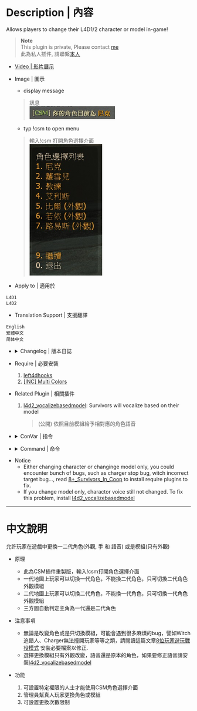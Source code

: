 # Description | 內容
Allows players to change their L4D1/2 character or model in-game!

> __Note__ <br/>
This plugin is private, Please contact [me](https://github.com/fbef0102/Game-Private_Plugin#私人插件列表-private-plugins-list)<br/>
此為私人插件, 請聯繫[本人](https://github.com/fbef0102/Game-Private_Plugin#私人插件列表-private-plugins-list)

* [Video | 影片展示](https://youtu.be/NoMHRxnKnFI)

* Image | 圖示
	* display message
	> 訊息
	<br/>![l4d_h_csm_1](image/l4d_h_csm_1.jpg)
	* typ !csm to open menu
	> 輸入!csm 打開角色選擇介面
	<br/>![l4d_h_csm_2](image/l4d_h_csm_2.jpg)

* Apply to | 適用於
```
L4D1
L4D2
```

* Translation Support | 支援翻譯
```
English
繁體中文
简体中文
```

* <details><summary>Changelog | 版本日誌</summary>

	```php
	//mi123645 @ 2009 - 2010
	//Harry @ 2022
	```
	* v1.1h (2022-11-22)
		* Change prop m_survivorCharacter when change l4d1 or l4d2 model only 
		* Save Menu Position

	* v1.0h
		* Remake code
		* Remove unuseful cvars
		* Safely change character and model
		* Add command to change model directly
		* Request by Yabi

	* 2.5a/b
		* [By mi123645](https://forums.alliedmods.net/showthread.php?t=107121)
</details>

* Require | 必要安裝
	1. [left4dhooks](https://forums.alliedmods.net/showthread.php?t=321696)
	2. [[INC] Multi Colors](https://github.com/fbef0102/L4D1_2-Plugins/releases/tag/Multi-Colors)

* Related Plugin | 相關插件
	1. [l4d2_vocalizebasedmodel](https://github.com/fbef0102/L4D2-Plugins/tree/master/l4d2_vocalizebasedmodel): Survivors will vocalize based on their model
		> (公開) 依照目前模組給予相對應的角色語音

* <details><summary>ConVar | 指令</summary>

	* cfg/sourcemod/l4d_h_csm.cfg
	```php
	// Players with these flags have access to open Character Select Menu (Empty = Everyone, -1: Nobody)
	l4d_h_csm_access_flag ""

	// Sets the number of times clients can change their character per round.
	l4d_h_csm_change_limit "9999"

	// If 1, close Character Select Menu after select
	l4d_h_csm_close_menu "0"

	// 0=Plugin off, 1=Plugin on.
	l4d_h_csm_enable "1"

	// Changes how message displays. (0: Disable, 1:In chat, 2: In Hint Box, 3: In center text)
	l4d_h_csm_type "1"
	```
</details>

* <details><summary>Command | 命令</summary>
	
	* **Brings up a menu to select a different character**
		```php
		sm_csm
		```

	* **Brings up a menu to select a client's character (Adm required: ADMFLAG_GENERIC)**
		```php
		sm_csc
		```
</details>

* Notice
	* Either changing character or changinge model only, you could encounter bunch of bugs, such as charger stop bug, witch incorrect target bug..., read [8+_Survivors_In_Coop](https://github.com/fbef0102/Game-Private_Plugin/tree/main/Tutorial_%E6%95%99%E5%AD%B8%E5%8D%80/English/Game/L4D2/8%2B_Survivors_In_Coop#require) to install require plugins to fix.
    * If you change model only, charactor voice still not changed. To fix this problem, install [l4d2_vocalizebasedmodel](https://github.com/fbef0102/L4D2-Plugins/tree/master/l4d2_vocalizebasedmodel)

- - - -
# 中文說明
允許玩家在遊戲中更換一二代角色(外觀, 手 和 語音) 或是模組(只有外觀)

* 原理
	* 此為CSM插件重製版，輸入!csm打開角色選擇介面
	* 一代地圖上玩家可以切換一代角色，不能換二代角色，只可切換二代角色外觀模組
	* 二代地圖上玩家可以切換二代角色，不能換一代角色，只可切換一代角色外觀模組
	* 三方圖自動判定主角為一代還是二代角色

* 注意事項
	* 無論是改變角色或是只切換模組，可能會遇到很多麻煩的bug，譬如Witch追錯人、Charger無法撞開玩家等等之類，請閱讀這篇文章[8位玩家遊玩戰役模式](https://github.com/fbef0102/Game-Private_Plugin/tree/main/Tutorial_%E6%95%99%E5%AD%B8%E5%8D%80/Chinese_%E7%B9%81%E9%AB%94%E4%B8%AD%E6%96%87/Game/L4D2/8%E4%BD%8D%E7%8E%A9%E5%AE%B6%E9%81%8A%E7%8E%A9%E6%88%B0%E5%BD%B9%E6%A8%A1%E5%BC%8F#%E5%BF%85%E8%A6%81%E6%AA%94%E6%A1%88) 安裝必要檔案以修正.
    * 選擇更換模組只有外觀改變，語音還是原本的角色，如果要修正語音請安裝[l4d2_vocalizebasedmodel](https://github.com/fbef0102/L4D2-Plugins/tree/master/l4d2_vocalizebasedmodel)

* 功能
	1. 可設置特定權限的人士才能使用CSM角色選擇介面
	2. 管理員幫真人玩家更換角色或模組
	3. 可設置更換次數限制

